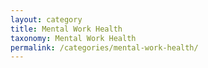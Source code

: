 ```yaml
---
layout: category
title: Mental Work Health
taxonomy: Mental Work Health
permalink: /categories/mental-work-health/
---
```

